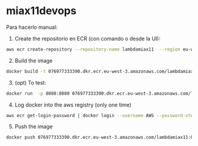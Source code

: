 # miax11devops



Para hacerlo manual:

1. Create the repositorio en ECR (con comando o desde la UI):
```bash
aws ecr create-repository --repository-name lambdamiax11  --region eu-west-3
```

2. Build the image
```bash
docker build -t 076977333390.dkr.ecr.eu-west-3.amazonaws.com/lambdamiax11:0.0.1 .
```

3. (opt) To test:
```bash
docker run  -p 8080:8080 076977333390.dkr.ecr.eu-west-3.amazonaws.com/lambdamiax11:0.0.1
```

4. Log docker into the aws registry (only one time)
```bash
aws ecr get-login-password | docker login --username AWS --password-stdin 076977333390.dkr.ecr.eu-west-3.amazonaws.com
```

5. Push the image
```bash
docker push 076977333390.dkr.ecr.eu-west-3.amazonaws.com/lambdamiax11:0.0.1
```
